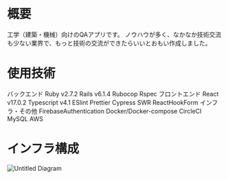 # 概要
  工学（建築・機械）向けのQAアプリです。
  ノウハウが多く、なかなか技術交流も少ない業界で、もっと技術の交流ができたらいいとおもい作成しました。
  
# 使用技術
  バックエンド
    Ruby v2.7.2
    Rails v6.1.4
    Rubocop
    Rspec
  フロントエンド
    React v17.0.2
    Typescript v4.1
    ESlint
    Prettier
    Cypress
    SWR
    ReactHookForm
  インフラ・その他
    FirebaseAuthentication
    Docker/Docker-compose
    CircleCI
    MySQL
    AWS
 
# インフラ構成
![Untitled Diagram](https://user-images.githubusercontent.com/68313834/149665812-00d0c033-7493-40d2-b133-dae9118fad34.jpg)
